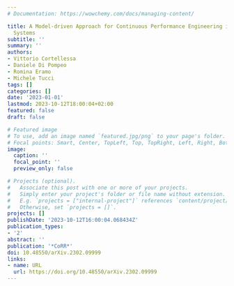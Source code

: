 ```yaml
---
# Documentation: https://wowchemy.com/docs/managing-content/

title: A Model-driven Approach for Continuous Performance Engineering in Microservice-based
  Systems
subtitle: ''
summary: ''
authors:
- Vittorio Cortellessa
- Daniele Di Pompeo
- Romina Eramo
- Michele Tucci
tags: []
categories: []
date: '2023-01-01'
lastmod: 2023-10-12T18:00:04+02:00
featured: false
draft: false

# Featured image
# To use, add an image named `featured.jpg/png` to your page's folder.
# Focal points: Smart, Center, TopLeft, Top, TopRight, Left, Right, BottomLeft, Bottom, BottomRight.
image:
  caption: ''
  focal_point: ''
  preview_only: false

# Projects (optional).
#   Associate this post with one or more of your projects.
#   Simply enter your project's folder or file name without extension.
#   E.g. `projects = ["internal-project"]` references `content/project/deep-learning/index.md`.
#   Otherwise, set `projects = []`.
projects: []
publishDate: '2023-10-12T16:00:04.068434Z'
publication_types:
- '2'
abstract: ''
publication: '*CoRR*'
doi: 10.48550/arXiv.2302.09999
links:
- name: URL
  url: https://doi.org/10.48550/arXiv.2302.09999
---
```

